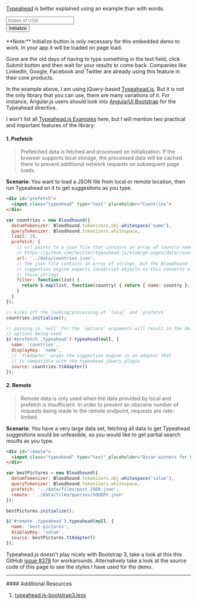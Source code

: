 <script src="http://twitter.github.io/typeahead.js/releases/latest/typeahead.bundle.min.js"></script>
<style>
  .twitter-typeahead {
      width: 100%;
      position: relative;
  }
  .twitter-typeahead .tt-input,
  .twitter-typeahead .tt-hint {
      margin-bottom: 0;
      width:100%;
      height: 34px;
      position: absolute;
      top:0;
      left:0;
  }
  .twitter-typeahead .tt-hint {
      color:#a1a1a1;
      z-index: 1;
      padding: 6px 12px;
      border:1px solid transparent;
  }
  .twitter-typeahead .tt-input {
      z-index: 2;
      border-radius: 4px!important;
      /* add these 2 statements if you have an appended input group */
      border-top-right-radius: 0!important;
      border-bottom-right-radius: 0!important;
      /* add these 2 statements if you have an prepended input group */
     /*  border-top-left-radius: 0!important;
      border-bottom-left-radius: 0!important; */
  }

  .tt-dropdown-menu {
      min-width: 160px;
      margin-top: 2px;
      padding: 5px 0;
      background-color: #fff;
      border: 1px solid #ccc;
      border: 1px solid rgba(0,0,0,.2);
      *border-right-width: 2px;
      *border-bottom-width: 2px;
      -webkit-border-radius: 6px;
      -moz-border-radius: 6px;
      border-radius: 6px;
      -webkit-box-shadow: 0 5px 10px rgba(0,0,0,.2);
      -moz-box-shadow: 0 5px 10px rgba(0,0,0,.2);
      box-shadow: 0 5px 10px rgba(0,0,0,.2);
      -webkit-background-clip: padding-box;
      -moz-background-clip: padding;
      background-clip: padding-box;
  }

  .tt-suggestion {
      display: block;
      padding: 3px 20px;
  }

  .tt-suggestion.tt-is-under-cursor {
      color: #fff;
      background-color: #0081c2;
      background-image: -moz-linear-gradient(top, #0088cc, #0077b3);
      background-image: -webkit-gradient(linear, 0 0, 0 100%, from(#0088cc), to(#0077b3));
      background-image: -webkit-linear-gradient(top, #0088cc, #0077b3);
      background-image: -o-linear-gradient(top, #0088cc, #0077b3);
      background-image: linear-gradient(to bottom, #0088cc, #0077b3);
      background-repeat: repeat-x;
      filter: progid:DXImageTransform.Microsoft.gradient(startColorstr='#ff0088cc', endColorstr='#ff0077b3', GradientType=0)
  }

  .tt-suggestion.tt-is-under-cursor a {
      color: #fff;
  }

  .tt-suggestion p {
      margin: 0;
  }
</style>
<script>
  $('#initialize').click(function() {
    var substringMatcher = function(strs) {
      return function findMatches(q, cb) {
        var matches, substringRegex;

        // an array that will be populated with substring matches
        matches = [];

        // regex used to determine if a string contains the substring `q`
        substrRegex = new RegExp(q, 'i');

        // iterate through the pool of strings and for any string that
        // contains the substring `q`, add it to the `matches` array
        $.each(strs, function(i, str) {
          if (substrRegex.test(str)) {
            // the typeahead jQuery plugin expects suggestions to a
            // JavaScript object, refer to typeahead docs for more info
            matches.push({ value: str });
          }
        });

        cb(matches);
      };
    };

    var states = ['Alabama', 'Alaska', 'Arizona', 'Arkansas', 'California',
      'Colorado', 'Connecticut', 'Delaware', 'Florida', 'Georgia', 'Hawaii',
      'Idaho', 'Illinois', 'Indiana', 'Iowa', 'Kansas', 'Kentucky', 'Louisiana',
      'Maine', 'Maryland', 'Massachusetts', 'Michigan', 'Minnesota',
      'Mississippi', 'Missouri', 'Montana', 'Nebraska', 'Nevada', 'New Hampshire',
      'New Jersey', 'New Mexico', 'New York', 'North Carolina', 'North Dakota',
      'Ohio', 'Oklahoma', 'Oregon', 'Pennsylvania', 'Rhode Island',
      'South Carolina', 'South Dakota', 'Tennessee', 'Texas', 'Utah', 'Vermont',
      'Virginia', 'Washington', 'West Virginia', 'Wisconsin', 'Wyoming'
    ];

    $(this).text('Initialized!');
    $(this).prop('disabled', true);

    $('.typeahead').typeahead({
      hint: true,
      highlight: true,
      minLength: 1
    },
    {
      name: 'states',
      displayKey: 'value',
      source: substringMatcher(states)
    });
  });
</script>

[Typeahead](http://twitter.github.io/typeahead.js/) is better explained using an example than with words.
<div class="row">
  <div class="col-xs-5">
    <input type="text" class="typeahead form-control" placeholder="States of USA">
    <div class="help-block"></div>
    <button id="initialize" class="btn btn-block btn-success" type="button"><i class="fa fa-code"></i> Initialize</button>
  </div>
</div>
<br>
**Note:** Initialize button is only necessary for this embedded demo to work.
In your app it will be loaded on page load.
<br>

Gone are the old days of having to type something in the text field, click Submit
button and then wait for your results to come back. Companies like LinkedIn,
Google, Facebook and Twitter are already using this feature in their core
products.

In the example above, I am using jQuery-based [Typeahead.js](http://twitter.github.io/typeahead.js/).
But it is not the only library that you can use, there are many variations of it.
For instance, Angular.js users should look into [AngularUI Bootstrap](http://angular-ui.github.io/bootstrap/#/typeahead)
for the Typeahead directive.

I won't list all [Typeahead.js Examples](http://twitter.github.io/typeahead.js/examples/)
here, but I will mention two practical and important features of the library:

#### 1. Prefetch
> Prefetched data is fetched and processed on initialization. If the browser supports local storage, the processed data will be cached there to prevent additional network requests on subsequent page loads.

**Scenario**: You want to load a JSON file from local or remote location, then
run Typeahead on it to get suggestions as you type.

```html
<div id="prefetch">
  <input class="typeahead" type="text" placeholder="Countries">
</div>
```

```javascript
var countries = new Bloodhound({
  datumTokenizer: Bloodhound.tokenizers.obj.whitespace('name'),
  queryTokenizer: Bloodhound.tokenizers.whitespace,
  limit: 10,
  prefetch: {
    // url points to a json file that contains an array of country names, see
    // https://github.com/twitter/typeahead.js/blob/gh-pages/data/countries.json
    url: '../data/countries.json',
    // the json file contains an array of strings, but the Bloodhound
    // suggestion engine expects JavaScript objects so this converts all of
    // those strings
    filter: function(list) {
      return $.map(list, function(country) { return { name: country }; });
    }
  }
});

// kicks off the loading/processing of `local` and `prefetch`
countries.initialize();

// passing in `null` for the `options` arguments will result in the default
// options being used
$('#prefetch .typeahead').typeahead(null, {
  name: 'countries',
  displayKey: 'name',
  // `ttAdapter` wraps the suggestion engine in an adapter that
  // is compatible with the typeahead jQuery plugin
  source: countries.ttAdapter()
});
```

#### 2. Remote
> Remote data is only used when the data provided by local and prefetch is insufficient. In order to prevent an obscene number of requests being made to the remote endpoint, requests are rate-limited.

**Scenario**: You have a very large data set, fetching all data to get
Typeahead suggestions would be unfeasible, so you would like to get partial
search results as you type.

```html
<div id="remote">
  <input class="typeahead" type="text" placeholder="Oscar winners for Best Picture">
</div>
```

```javascript
var bestPictures = new Bloodhound({
  datumTokenizer: Bloodhound.tokenizers.obj.whitespace('value'),
  queryTokenizer: Bloodhound.tokenizers.whitespace,
  prefetch: '../data/films/post_1960.json',
  remote: '../data/films/queries/%QUERY.json'
});

bestPictures.initialize();

$('#remote .typeahead').typeahead(null, {
  name: 'best-pictures',
  displayKey: 'value',
  source: bestPictures.ttAdapter()
});
```

<div class="alert alert-info">
  Typeahead.js doesn't play nicely with Bootstrap 3, take a look at this this GitHub <a href="https://github.com/twitter/typeahead.js/issues/378">issue #378</a>
  for workarounds. Alternatively take a look at the source code of this
  page to see the styles I have used for the demo.
</div>

<hr>
#### <i class="fa fa-lightbulb-o text-danger"></i> Additional Resources

1. [typeahead.js-bootstrap3.less](https://github.com/hyspace/typeahead.js-bootstrap3.less)